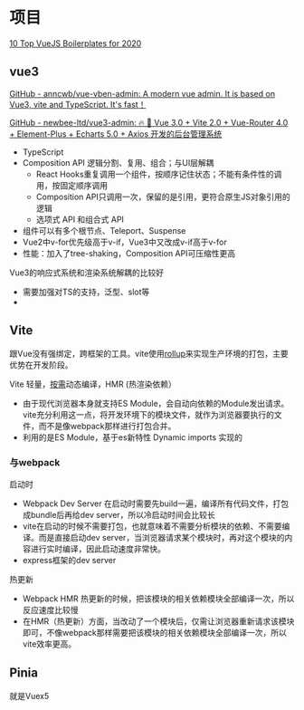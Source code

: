 # 项目



[10 Top VueJS Boilerplates for 2020](https://blog.bitsrc.io/10-top-vuejs-boilerplates-for-2020-c70192003d20)





## vue3

[GitHub - anncwb/vue-vben-admin: A modern vue admin. It is based on Vue3, vite and TypeScript. It's fast！](https://github.com/anncwb/vue-vben-admin)

[GitHub - newbee-ltd/vue3-admin: 🔥 🎉 Vue 3.0 + Vite 2.0 + Vue-Router 4.0 + Element-Plus + Echarts 5.0 + Axios 开发的后台管理系统](https://github.com/newbee-ltd/vue3-admin)



- TypeScript
- Composition API 逻辑分割、复用、组合；与UI层解耦
  - React Hooks重复调用一个组件，按顺序记住状态；不能有条件性的调用，按固定顺序调用
  - Composition API只调用一次，保留的是引用，更符合原生JS对象引用的逻辑
  - 选项式 API 和组合式 API
- 组件可以有多个根节点、Teleport、Suspense
- Vue2中v-for优先级高于v-if，Vue3中又改成v-if高于v-for
- 性能：加入了tree-shaking，Composition API可压缩性更高



Vue3的响应式系统和渲染系统解耦的比较好



- 需要加强对TS的支持，泛型、slot等
- 



## Vite

跟Vue没有强绑定，跨框架的工具。vite使用<u>rollup</u>来实现生产环境的打包，主要优势在开发阶段。

Vite 轻量，<u>按需</u>动态编译，HMR (热渲染依赖）

- 由于现代浏览器本身就支持ES Module，会自动向依赖的Module发出请求。vite充分利用这一点，将开发环境下的模块文件，就作为浏览器要执行的文件，而不是像webpack那样进行打包合并。
- 利用的是ES Module，基于es新特性 Dynamic imports 实现的

### 与webpack

启动时

- Webpack Dev Server  在启动时需要先build一遍，编译所有代码文件，打包成bundle后再给dev server，所以冷启动时间会比较长
- vite在启动的时候不需要打包，也就意味着不需要分析模块的依赖、不需要编译。而是直接启动dev server，当浏览器请求某个模块时，再对这个模块的内容进行实时编译，因此启动速度非常快。
- express框架的dev server

热更新

- Webpack HMR 热更新的时候，把该模块的相关依赖模块全部编译一次，所以反应速度比较慢
- 在HMR（热更新）方面，当改动了一个模块后，仅需让浏览器重新请求该模块即可，不像webpack那样需要把该模块的相关依赖模块全部编译一次，所以vite效率更高。

## Pinia

就是Vuex5
